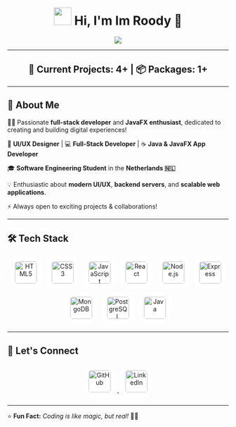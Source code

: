 <!-- Animated Header -->
<h1 align="center">
  <img src="https://media.giphy.com/media/hvRJCLFzcasrR4ia7z/giphy.gif" width="40px"/>
  Hi, I'm <b>Im Roody</b> 🚀
</h1>

<!-- Typing Animation -->
<p align="center">
  <img src="https://readme-typing-svg.herokuapp.com?color=F7A800&size=24&center=true&vCenter=true&width=600&lines=Full-Stack+Developer;Java+FX+%26+Java+Application+Creator;UI/UX+Designer;Backend+Enthusiast;Tech+Lover+%F0%9F%92%BB;Always+Learning+%F0%9F%93%9A" />
</p>

---

<!-- Current Projects Section -->
<h2 align="center">🚧 Current Projects: 4+ | 📦 Packages: 1+</h2>

---

## 🚀 **About Me**

👨‍💻 Passionate **full-stack developer** and **JavaFX enthusiast**, dedicated to creating and building digital experiences!

🎨 **UI/UX Designer** | 💻 **Full-Stack Developer** | ☕ **Java & JavaFX App Developer**

🎓 **Software Engineering Student** in the **Netherlands 🇳🇱**

💡 Enthusiastic about **modern UI/UX**, **backend servers**, and **scalable web applications**.

⚡ Always open to exciting projects & collaborations!

---

## 🛠 **Tech Stack**

<p align="center">
  <!-- HTML5 -->
  <img src="https://cdn.jsdelivr.net/gh/devicons/devicon/icons/html5/html5-original.svg" alt="HTML5" width="50px" style="background-color: white; padding: 10px; border-radius: 15px; margin: 5px;"/>
  <!-- CSS3 -->
  <img src="https://cdn.jsdelivr.net/gh/devicons/devicon/icons/css3/css3-original.svg" alt="CSS3" width="50px" style="background-color: white; padding: 10px; border-radius: 15px; margin: 5px;"/>
  <!-- JavaScript -->
  <img src="https://cdn.jsdelivr.net/gh/devicons/devicon/icons/javascript/javascript-original.svg" alt="JavaScript" width="50px" style="background-color: white; padding: 10px; border-radius: 15px; margin: 5px;"/>
  <!-- React -->
  <img src="https://cdn.jsdelivr.net/gh/devicons/devicon/icons/react/react-original.svg" alt="React" width="50px" style="background-color: white; padding: 10px; border-radius: 15px; margin: 5px;"/>
  <!-- Node.js -->
  <img src="https://cdn.jsdelivr.net/gh/devicons/devicon/icons/nodejs/nodejs-original.svg" alt="Node.js" width="50px" style="background-color: white; padding: 10px; border-radius: 15px; margin: 5px;"/>
  <!-- Express -->
  <img src="https://cdn.jsdelivr.net/gh/devicons/devicon/icons/express/express-original.svg" alt="Express" width="50px" style="background-color: white; padding: 10px; border-radius: 15px; margin: 5px;"/>
  <!-- MongoDB -->
  <img src="https://cdn.jsdelivr.net/gh/devicons/devicon/icons/mongodb/mongodb-original.svg" alt="MongoDB" width="50px" style="background-color: white; padding: 10px; border-radius: 15px; margin: 5px;"/>
  <!-- PostgreSQL -->
  <img src="https://cdn.jsdelivr.net/gh/devicons/devicon/icons/postgresql/postgresql-original.svg" alt="PostgreSQL" width="50px" style="background-color: white; padding: 10px; border-radius: 15px; margin: 5px;"/>
  <!-- Java -->
  <img src="https://cdn.jsdelivr.net/gh/devicons/devicon/icons/java/java-original.svg" alt="Java" width="50px" style="background-color: white; padding: 10px; border-radius: 15px; margin: 5px;"/>
</p>

---

## 🎯 **Let's Connect**

<p align="center">
  <a href="https://github.com/ImRoodyDev">
    <img src="https://cdn.jsdelivr.net/gh/devicons/devicon/icons/github/github-original.svg" alt="GitHub" width="50px" style="background-color: white; padding: 10px; border-radius: 15px; margin: 5px;"/>
  </a>
  <a href="https://linkedin.com/in/yourusername">
    <img src="https://cdn.jsdelivr.net/gh/devicons/devicon/icons/linkedin/linkedin-original.svg" alt="LinkedIn" width="50px" style="background-color: white; padding: 10px; border-radius: 15px; margin: 5px;"/>
  </a>
</p>

---

⭐ **Fun Fact:** *Coding is like magic, but real!* 🎩✨
